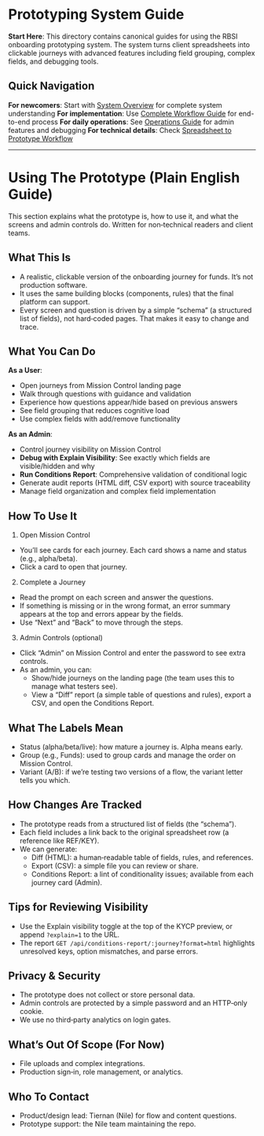 # Prototyping System Guide

**Start Here**: This directory contains canonical guides for using the RBSI onboarding prototyping system. The system turns client spreadsheets into clickable journeys with advanced features including field grouping, complex fields, and debugging tools.

## Quick Navigation

**For newcomers**: Start with [System Overview](System-Overview.md) for complete system understanding
**For implementation**: Use [Complete Workflow Guide](Complete-Workflow-Guide.md) for end-to-end process
**For daily operations**: See [Operations Guide](Operations.md) for admin features and debugging
**For technical details**: Check [Spreadsheet to Prototype Workflow](Spreadsheet-to-Prototype-Workflow.md)

---

# Using The Prototype (Plain English Guide)

This section explains what the prototype is, how to use it, and what the screens and admin controls do. Written for non‑technical readers and client teams.

## What This Is

- A realistic, clickable version of the onboarding journey for funds. It’s not production software.
- It uses the same building blocks (components, rules) that the final platform can support.
- Every screen and question is driven by a simple “schema” (a structured list of fields), not hard‑coded pages. That makes it easy to change and trace.

## What You Can Do

**As a User**:
- Open journeys from Mission Control landing page
- Walk through questions with guidance and validation
- Experience how questions appear/hide based on previous answers
- See field grouping that reduces cognitive load
- Use complex fields with add/remove functionality

**As an Admin**:
- Control journey visibility on Mission Control
- **Debug with Explain Visibility**: See exactly which fields are visible/hidden and why
- **Run Conditions Report**: Comprehensive validation of conditional logic
- Generate audit reports (HTML diff, CSV export) with source traceability
- Manage field organization and complex field implementation

## How To Use It

1) Open Mission Control
- You’ll see cards for each journey. Each card shows a name and status (e.g., alpha/beta).
- Click a card to open that journey.

2) Complete a Journey
- Read the prompt on each screen and answer the questions.
- If something is missing or in the wrong format, an error summary appears at the top and errors appear by the fields.
- Use “Next” and “Back” to move through the steps.

3) Admin Controls (optional)
- Click “Admin” on Mission Control and enter the password to see extra controls.
- As an admin, you can:
  - Show/hide journeys on the landing page (the team uses this to manage what testers see).
  - View a “Diff” report (a simple table of questions and rules), export a CSV, and open the Conditions Report.

## What The Labels Mean

- Status (alpha/beta/live): how mature a journey is. Alpha means early.
- Group (e.g., Funds): used to group cards and manage the order on Mission Control.
- Variant (A/B): if we’re testing two versions of a flow, the variant letter tells you which.

## How Changes Are Tracked

- The prototype reads from a structured list of fields (the “schema”).
- Each field includes a link back to the original spreadsheet row (a reference like REF/KEY).
- We can generate:
  - Diff (HTML): a human‑readable table of fields, rules, and references.
  - Export (CSV): a simple file you can review or share.
  - Conditions Report: a lint of conditionality issues; available from each journey card (Admin).

## Tips for Reviewing Visibility

- Use the Explain visibility toggle at the top of the KYCP preview, or append `?explain=1` to the URL.
- The report `GET /api/conditions-report/:journey?format=html` highlights unresolved keys, option mismatches, and parse errors.

## Privacy & Security

- The prototype does not collect or store personal data.
- Admin controls are protected by a simple password and an HTTP‑only cookie.
- We use no third‑party analytics on login gates.

## What’s Out Of Scope (For Now)

- File uploads and complex integrations.
- Production sign‑in, role management, or analytics.

## Who To Contact

- Product/design lead: Tiernan (Nile) for flow and content questions.
- Prototype support: the Nile team maintaining the repo.
